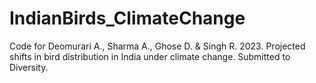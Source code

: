 # IndianBirds_ClimateChange
Code for Deomurari A., Sharma A., Ghose D. &amp; Singh R. 2023. Projected shifts in bird distribution in India under climate change. Submitted to Diversity.
